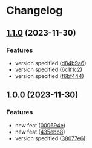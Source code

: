 # Changelog

## [1.1.0](https://github.com/samuel-adjin/release-please/compare/v1.0.0...v1.1.0) (2023-11-30)


### Features

* version specified ([d84b9a6](https://github.com/samuel-adjin/release-please/commit/d84b9a6b44cc8b3bde3ffb41db2bf66838a1e8e9))
* version specified ([6c1f1c2](https://github.com/samuel-adjin/release-please/commit/6c1f1c220d2236a017a57ec8f0a2bf426beb2e44))
* version specified ([f6bf444](https://github.com/samuel-adjin/release-please/commit/f6bf44447c838d805375ece26ca2a4cbe8febc3d))

## 1.0.0 (2023-11-30)


### Features

* new feat ([000694e](https://github.com/samuel-adjin/release-please/commit/000694eaf7ab215e0329a4b1192ba28545d102ed))
* new feat ([435ebb8](https://github.com/samuel-adjin/release-please/commit/435ebb8afef09b8d8de41f341e876b0db2505ed0))
* version specified ([38077e6](https://github.com/samuel-adjin/release-please/commit/38077e6dcacaceb970576d1b51e13bb7e0ef1eaa))
